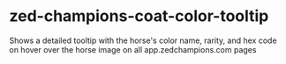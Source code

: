 # zed-champions-coat-color-tooltip
Shows a detailed tooltip with the horse's color name, rarity, and hex code on hover over the horse image on all app.zedchampions.com pages
